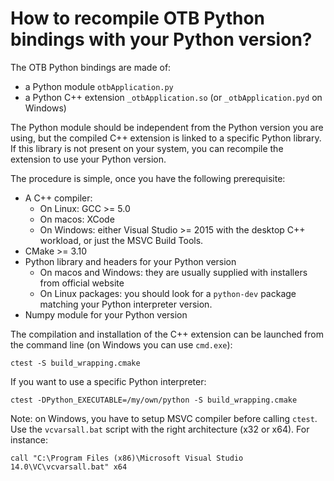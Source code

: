 # How to recompile OTB Python bindings with your Python version?

The OTB Python bindings are made of:

* a Python module `otbApplication.py`
* a Python C++ extension `_otbApplication.so` (or `_otbApplication.pyd` on Windows)

The Python module should be independent from the Python version you are using,
but the compiled C++ extension is linked to a specific Python library. If this
library is not present on your system, you can recompile the extension to use
your Python version.

The procedure is simple, once you have the following prerequisite:

* A C++ compiler:
    * On Linux: GCC >= 5.0
    * On macos: XCode
    * On Windows: either Visual Studio >= 2015 with the desktop C++ workload,
      or just the MSVC Build Tools.
* CMake >= 3.10
* Python library and headers for your Python version
    * On macos and Windows: they are usually supplied with installers from
      official website
    * On Linux packages: you should look for a `python-dev` package matching
      your Python interpreter version.
* Numpy module for your Python version

The compilation and installation of the C++ extension can be launched from the
command line (on Windows you can use `cmd.exe`):

```
ctest -S build_wrapping.cmake
```

If you want to use a specific Python interpreter:

```
ctest -DPython_EXECUTABLE=/my/own/python -S build_wrapping.cmake
```

Note: on Windows, you have to setup MSVC compiler before calling `ctest`. Use
the `vcvarsall.bat` script with the right architecture (x32 or x64). For
instance:

```
call "C:\Program Files (x86)\Microsoft Visual Studio 14.0\VC\vcvarsall.bat" x64
```
